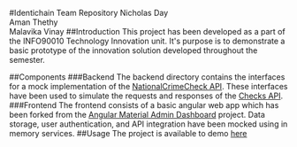 #Identichain Team Repository
Nicholas Day<br>
Aman Thethy<br>
Malavika Vinay
##Introduction
This project has been developed as a part of the INFO90010 Technology Innovation unit. It's purpose is to demonstrate a basic prototype of the innovation solution developed throughout the semester.

##Components
###Backend
The backend directory contains the interfaces for a  mock implementation of the [NationalCrimeCheck API](https://www.nationalcrimecheck.com.au/api_docs/consumer_v1). These interfaces have been used to simulate the requests and responses of the [Checks API](https://www.nationalcrimecheck.com.au/api_docs/consumer_v1/endpoints/checks/create_check).
###Frontend
The frontend consists of a basic angular web app which has been forked from the [Angular Material Admin Dashboard](https://github.com/flatlogic/angular-material-admin) project.  Data storage, user authentication, and API integration have been mocked using in memory services.
##Usage
The project is available to demo [here](http://nickday.io.s3-website-ap-southeast-2.amazonaws.com/#/)
